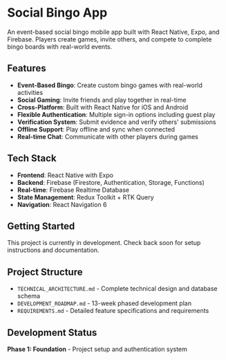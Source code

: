 # Social Bingo App

An event-based social bingo mobile app built with React Native, Expo, and Firebase. Players create games, invite others, and compete to complete bingo boards with real-world events.

## Features

- **Event-Based Bingo**: Create custom bingo games with real-world activities
- **Social Gaming**: Invite friends and play together in real-time
- **Cross-Platform**: Built with React Native for iOS and Android
- **Flexible Authentication**: Multiple sign-in options including guest play
- **Verification System**: Submit evidence and verify others' submissions
- **Offline Support**: Play offline and sync when connected
- **Real-time Chat**: Communicate with other players during games

## Tech Stack

- **Frontend**: React Native with Expo
- **Backend**: Firebase (Firestore, Authentication, Storage, Functions)
- **Real-time**: Firebase Realtime Database
- **State Management**: Redux Toolkit + RTK Query
- **Navigation**: React Navigation 6

## Getting Started

This project is currently in development. Check back soon for setup instructions and documentation.

## Project Structure

- `TECHNICAL_ARCHITECTURE.md` - Complete technical design and database schema
- `DEVELOPMENT_ROADMAP.md` - 13-week phased development plan
- `REQUIREMENTS.md` - Detailed feature specifications and requirements

## Development Status

**Phase 1: Foundation** - Project setup and authentication system
